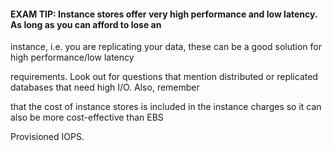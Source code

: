 #### EXAM TIP: Instance stores offer very high performance and low latency. As long as you can afford to lose an

instance, i.e. you are replicating your data, these can be a good solution for
high performance/low latency

requirements. Look out for questions that mention distributed or replicated
databases that need high I/O. Also, remember

that the cost of instance stores is included in the instance charges so it can
also be more cost-effective than EBS

Provisioned IOPS.

